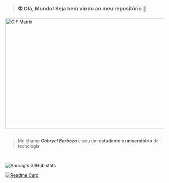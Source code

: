> ### 👽 Olá, Mundo! Seja **bem vindo** ao meu repositório 👋

<img width="800px" height="350px" alt="GIF Matrix" src="https://media0.giphy.com/media/v1.Y2lkPTc5MGI3NjExbzVlbjMzNGNiOWl1ejc4dDlycW9wbG5uMXdrOTVtcG80d3Q5YmtqcCZlcD12MV9pbnRlcm5hbF9naWZfYnlfaWQmY3Q9Zw/7FrOU9tPbgAZtxV5mb/giphy.gif" />
<br><br>

> Me chamo ***Gabryel Barboza*** e sou um **estudante e universitário** de tecnologia.

<div>
 <img />
 <img />
</div>

![Anurag's GitHub stats](https://github-readme-stats.vercel.app/api?username=gabryel-barboza&show_icons=true&theme=dracula)


[![Readme Card](https://github-readme-stats.vercel.app/api/pin/?username=gabryel-barboza&repo=DIO)](https://github.com/gabryel-barboza/DIO)


